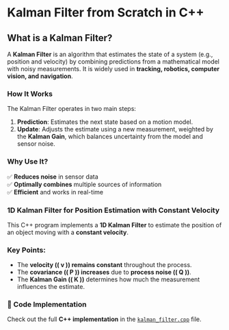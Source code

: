 # Kalman Filter from Scratch in C++

## What is a Kalman Filter?  
A **Kalman Filter** is an algorithm that estimates the state of a system (e.g., position and velocity) by combining predictions from a mathematical model with noisy measurements. It is widely used in **tracking, robotics, computer vision, and navigation**.

### How It Works  
The Kalman Filter operates in two main steps:  

1. **Prediction**: Estimates the next state based on a motion model.  
2. **Update**: Adjusts the estimate using a new measurement, weighted by the **Kalman Gain**, which balances uncertainty from the model and sensor noise.  

### Why Use It?  
✅ **Reduces noise** in sensor data  
✅ **Optimally combines** multiple sources of information  
✅ **Efficient** and works in real-time  

### 1D Kalman Filter for Position Estimation with Constant Velocity  
This C++ program implements a **1D Kalman Filter** to estimate the position of an object moving with a **constant velocity**.  

### Key Points:  
- The **velocity (\( v \)) remains constant** throughout the process.  
- The **covariance (\( P \)) increases** due to **process noise (\( Q \))**.  
- The **Kalman Gain (\( K \))** determines how much the measurement influences the estimate.  

### 🚀 Code Implementation  
Check out the full **C++ implementation** in the [`kalman_filter.cpp`](./kalman_filter.cpp) file.  

